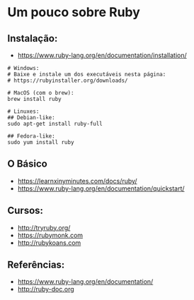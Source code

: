 # Um pouco sobre Ruby

## Instalação:
  - https://www.ruby-lang.org/en/documentation/installation/

```
# Windows:
# Baixe e instale um dos executáveis nesta página:
# https://rubyinstaller.org/downloads/

# MacOS (com o brew):
brew install ruby

# Linuxes:
## Debian-like:
sudo apt-get install ruby-full

## Fedora-like:
sudo yum install ruby
```

## O Básico
 - https://learnxinyminutes.com/docs/ruby/
 - https://www.ruby-lang.org/en/documentation/quickstart/


## Cursos:
 - http://tryruby.org/
 - https://rubymonk.com
 - http://rubykoans.com


## Referências:
 - https://www.ruby-lang.org/en/documentation/
 - http://ruby-doc.org

